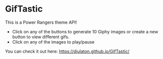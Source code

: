 # GifTastic

This is a Power Rangers theme API! 

- Click on any of the buttons to generate 10 Giphy images or create a new button to view different gifs.
- Click on any of the images to play/pause

You can check it out here: https://djulaton.github.io/GifTastic/
